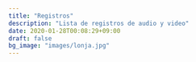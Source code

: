```yaml
---
title: "Registros"
description: "Lista de registros de audio y video"
date: 2020-01-28T00:08:29+09:00
draft: false
bg_image: "images/lonja.jpg"
---
```



